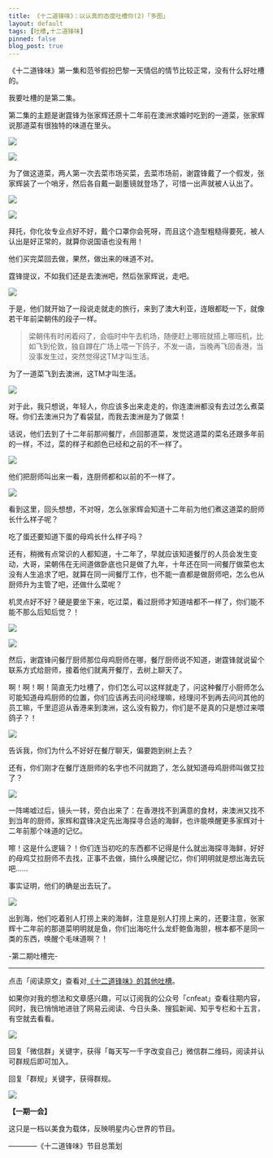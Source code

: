 ```yaml
---
title: 《十二道锋味》：以认真的态度吐槽你(2)「多图」
layout: default
tags: [吐槽,十二道锋味]
pinned: false
blog_post: true
---
```



《十二道锋味》第一集和范爷假扮巴黎一天情侣的情节比较正常，没有什么好吐槽的。

我要吐槽的是第二集。

第二集的主题是谢霆锋为张家辉还原十二年前在澳洲求婚时吃到的一道菜，张家辉说那道菜有很独特的味道在里头。

![](http://cnfeat.qiniudn.com/Image-2014-08-06-22-19-15.png)

![](http://cnfeat.qiniudn.com/Image-2014-08-06-22-54-15.jpg)

为了做这道菜，两人第一次去菜市场买菜，去菜市场前，谢霆锋戴了一个假发，张家辉装了一个哨牙，然后各自戴一副墨镜就登场了，可惜一出声就被人认出了。

![](http://cnfeat.qiniudn.com/Image-2014-08-06-22-22-01.png)

![](http://cnfeat.qiniudn.com/Image-2014-08-06-22-26-48.jpg)

拜托，你化妆专业点好不好，戴个口罩你会死呀，而且这个造型粗糙得要死，被人认出是好正常的，就算你说国语也没有用！

他们买完菜回去做，果然，做出来的味道不对。

霆锋提议，不如我们还是去澳洲吧，然后张家辉说，走吧。

![](http://cnfeat.qiniudn.com/Image-2014-08-06-22-32-42.jpg)

于是，他们就开始了一段说走就走的旅行，来到了澳大利亚，连眼都眨一下，就像若干年前梁朝伟的段子一样。

>梁朝伟有时闲着闷了，会临时中午去机场，随便赶上哪班就搭上哪班机，比如飞到伦敦，独自蹲在广场上喂一下鸽子，不发一语，当晚再飞回香港，当没事发生过，突然觉得这TM才叫生活。

为了一道菜飞到去澳洲，这TM才叫生活。

![](http://cnfeat.qiniudn.com/Image-2014-08-06-22-44-48.jpg)

对于此，我只想说，年轻人，你应该多出来走走的，你连澳洲都没有去过怎么煮菜呀。你们去澳洲只为了看袋鼠，而我去澳洲是为了做菜！

话说，他们去到了十二年前那间餐厅，点回那道菜，发觉这道菜的菜名还跟多年前的一样，不过，菜的样子和颜色已经和之前的不一样了。

![](http://cnfeat.qiniudn.com/Image-2014-08-06-23-07-59.jpg)

他们把厨师叫出来一看，连厨师都和以前的不一样了。

![](http://cnfeat.qiniudn.com/Image-2014-08-06-23-12-26.jpg)

看到这里，回头想想，不对呀，怎么张家辉会知道十二年前为他们煮这道菜的厨师长什么样子呢？

吃了蛋还要知道下蛋的母鸡长什么样子吗？

还有，稍微有点常识的人都知道，十二年了，早就应该知道餐厅的人员会发生变动，大哥，梁朝伟在无间道做卧底也只是做了九年，十年还在同一间餐厅做菜也太没有人生追求了吧，就算在同一间餐厅工作，也不能一直都是做厨师吧，怎么也从厨师升为主管了吧，还做什么菜呢？

机灵点好不好？硬是要坐下来，吃过菜，看过厨师才知道啥都不一样了，你们能不能不那么后知后觉？！

![](http://cnfeat.qiniudn.com/Image-2014-08-06-23-35-39.jpg)

![](http://cnfeat.qiniudn.com/Image-2014-08-06-23-40-19.jpg)

然后，谢霆锋问餐厅厨师那位母鸡厨师在哪，餐厅厨师说不知道，谢霆锋就说留个联系方式给厨师，接着他们就离开餐厅，去树上聊天了。

啊！啊！啊！简直无力吐槽了，你们怎么可以这样就走了，问这种餐厅小厨师怎么可能知道母鸡厨师的位置，你们应该再去问问经理嘛，经理问不到再去问问其他的员工嘛，千里迢迢从香港来到澳洲，这么没有毅力，你们是不是真的只是想过来喂鸽子？！

![](http://cnfeat.qiniudn.com/Image-2014-08-06-23-45-16.jpg)

告诉我，你们为什么不好好在餐厅聊天，偏要跑到树上去？

还有，你们刚才在餐厅连厨师的名字也不问就跑了，怎么就知道母鸡厨师叫做艾拉了？

![](http://cnfeat.qiniudn.com/Image-2014-08-06-23-47-18.jpg)

一阵唏嘘过后，镜头一转，旁白出来了：在香港找不到满意的食材，来澳洲又找不到当年的厨师，家辉和霆锋决定先出海探寻合适的海鲜，也许能唤醒更多家辉对十二年前那个味道的记忆。

嚓！这是什么逻辑？！你们连当初吃的东西都不记得是什么就出海探寻海鲜，好好的母鸡艾拉厨师不去找，正事不去做，搞什么唤醒记忆，你们明明就是想出海去玩吧……

事实证明，他们的确是出去玩了。

![](http://cnfeat.qiniudn.com/Image-2014-08-06-23-56-20.jpg)

出到海，他们吃着别人打捞上来的海鲜，注意是别人打捞上来的，还要注意，张家辉十二年前的那道菜明明就是鱼，你们出海吃什么龙虾鲍鱼海胆，根本都不是同一类的东西，唤醒个毛味道啊？！


-第二期吐槽完-


----

点击「阅读原文」查看对[《十二道锋味》的其他吐槽](http://movie.douban.com/subject/25864150/comments)。

如果你对我的想法和文章感兴趣，可以订阅我的公众号「cnfeat」查看往期内容，同时，我已悄悄地进驻了网易云阅读、今日头条、搜狐新闻、知乎专栏和十五言，有空就去看看。


![](http://cnfeat.qiniudn.com/mHDSX.png)

回复「微信群」关键字，获得「每天写一千字改变自己」微信群二维码，阅读并认可群规后即可加入。

回复「群规」关键字，获得群规。

![](http://cnfeat.qiniudn.com/signitrue-2014-07-11.png)

**【一期一会】**

这只是一档以美食为载体，反映明星内心世界的节目。

————《十二道锋味》节目总策划

